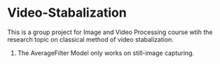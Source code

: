 # Video-Stabalization
This is a group project for Image and Video Processing course wtih the research topic on classical method of video stabalization.

1. The AverageFilter Model only works on still-image capturing.
